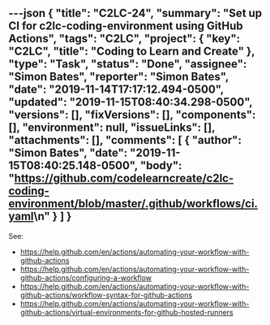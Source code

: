 ---json
{
  "title": "C2LC-24",
  "summary": "Set up CI for c2lc-coding-environment using GitHub Actions",
  "tags": "C2LC",
  "project": {
    "key": "C2LC",
    "title": "Coding to Learn and Create"
  },
  "type": "Task",
  "status": "Done",
  "assignee": "Simon Bates",
  "reporter": "Simon Bates",
  "date": "2019-11-14T17:17:12.494-0500",
  "updated": "2019-11-15T08:40:34.298-0500",
  "versions": [],
  "fixVersions": [],
  "components": [],
  "environment": null,
  "issueLinks": [],
  "attachments": [],
  "comments": [
    {
      "author": "Simon Bates",
      "date": "2019-11-15T08:40:25.148-0500",
      "body": "<https://github.com/codelearncreate/c2lc-coding-environment/blob/master/.github/workflows/ci.yaml>\n"
    }
  ]
}
---
See:

* <https://help.github.com/en/actions/automating-your-workflow-with-github-actions>
* <https://help.github.com/en/actions/automating-your-workflow-with-github-actions/configuring-a-workflow>
* <https://help.github.com/en/actions/automating-your-workflow-with-github-actions/workflow-syntax-for-github-actions>
* <https://help.github.com/en/actions/automating-your-workflow-with-github-actions/virtual-environments-for-github-hosted-runners>

        